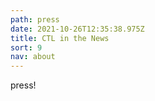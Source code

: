```yaml
---
path: press
date: 2021-10-26T12:35:38.975Z
title: CTL in the News
sort: 9
nav: about
---
```


press!
